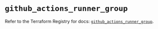 # `github_actions_runner_group`

Refer to the Terraform Registry for docs: [`github_actions_runner_group`](https://registry.terraform.io/providers/integrations/github/6.1.0/docs/resources/actions_runner_group).
